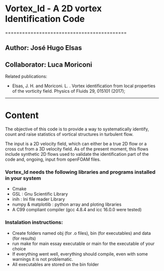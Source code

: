 # Vortex_Id - A 2D vortex Identification Code
===========================================

## Author: José Hugo Elsas
## Collaborator: Luca Moriconi 

Related publications: 
   - Elsas, J. H. and Moriconi. L. . Vortex identification from local properties of the vorticity field. Physics of Fluids 29, 015101 (2017);
   
---------------------------------------------------------------------------
# Content 

The objective of this code is to provide a way to systematically identify,
count and raise statistics of vortical structures in turbulent flow.

The input is a 2D velocity field, which can either be a true 2D flow or a 
cross cut from a 3D velocity field. As of the present moment, this flows include
synthetic 2D flows used to validate the identification part of the code and, 
ongoing, input from openFOAM files.

### Vortex_Id needs the following libraries and programs installed in your system

   - Cmake
   - GSL  : Gnu Scientific Library
   - inih : Ini file reader Library
   - numpy & matplotlib : python array and ploting libraries
   - A C99 compliant compiler (gcc 4.8.4 and icc 16.0.0 were tested)

### Instalation instructions:

   - Create folders named obj (for .o files), bin (for executables) and data (for results)
   - run make for main essay executable or main <executable> for the executable of your choice
   - If everything went well, everything should compile, even with some warnings it is not problematic.
   - All executables are stored on the bin folder

